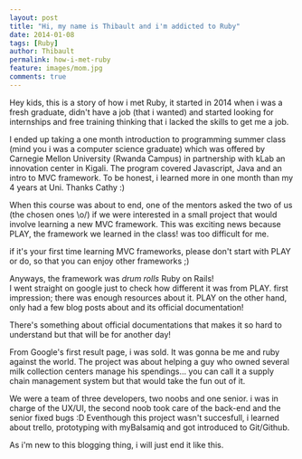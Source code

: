```yaml
---
layout: post
title: "Hi, my name is Thibault and i'm addicted to Ruby"
date: 2014-01-08
tags: [Ruby]
author: Thibault
permalink: how-i-met-ruby
feature: images/mom.jpg
comments: true
---
```


Hey kids, this is a story of how i met Ruby, it started in 2014 when i was a fresh graduate, didn't have a job (that i wanted) and started looking for internships and free training thinking that i lacked the skills to get me a job.

I ended up taking a one month introduction to programming summer class (mind you i was a computer science graduate) which was offered by Carnegie Mellon University (Rwanda Campus) in partnership with kLab an innovation center in Kigali. The program covered Javascript, Java and an intro to MVC framework. To be honest, i learned more in one month than my 4 years at Uni. Thanks Cathy :)

When this course was about to end, one of the mentors asked the two of us (the chosen ones \o/) if we were interested in a small project that would involve learning a new MVC framework. This was exciting news because PLAY, the framework we learned in the class! was too difficult for me. 

if it's your first time learning MVC frameworks, please don't start with PLAY or do, so that you can enjoy other frameworks ;)

Anyways, the framework was *drum rolls* Ruby on Rails!  
I went straight on google just to check how different it was from PLAY. first impression; there was enough resources about it. PLAY on the other hand, only had a few blog posts about and its official documentation!

There's something about official documentations that makes it so hard to understand but that will be for another day!

From Google's first result page, i was sold. It was gonna be me and ruby against the world. The project was about helping a guy who owned several milk collection centers manage his spendings... you can call it a supply chain management system but that would take the fun out of it.

We were a team of three developers, two noobs and one senior. i was in charge of the UX/UI, the second noob took care of the back-end and the senior fixed bugs :D
Eventhough this project wasn't succesfull, i learned about trello, prototyping with myBalsamiq and got introduced to Git/Github.


As i'm new to this blogging thing, i will just end it like this.

